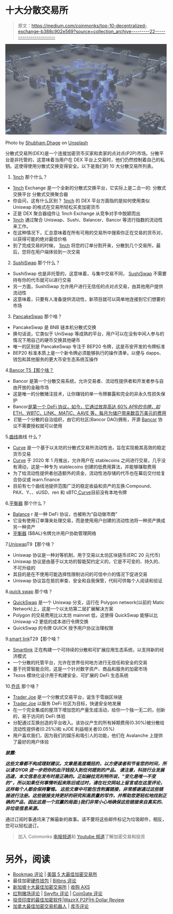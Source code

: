 # 十大分散交易所

> 原文：<https://medium.com/coinmonks/top-10-decentralized-exchange-b388c902e569?source=collection_archive---------22----------------------->

![](img/1fddd2c227e28c5f3ded857506ce07b9.png)

Photo by [Shubham Dhage](https://unsplash.com/@theshubhamdhage?utm_source=medium&utm_medium=referral) on [Unsplash](https://unsplash.com?utm_source=medium&utm_medium=referral)

分散式交易所(DEX)是一个连接加密货币买家和卖家的点对点(P2P)市场。分散平台是非托管的，这意味着当用户在 DEX 平台上交易时，他们仍然控制着自己的私钥。这使得使用分散式交换变得安全。以下是我们的 10 大分散交易所列表。

1.  [1inch](https://app.1inch.io/#/r/0xb77e047ff7e7437950d7f422e8db7ab689ab8178)
    那个什么？

*   [1inch](https://app.1inch.io/#/r/0xb77e047ff7e7437950d7f422e8db7ab689ab8178) Exchange 是一个全新的分散式交换平台，它实际上是二合一的:
    分散式交换平台
    分散式交换聚合器
*   你会问，这有什么区别？ [1inch](https://app.1inch.io/#/r/0xb77e047ff7e7437950d7f422e8db7ab689ab8178) 的 DEX 平台方面指的是如何使用类似 Uniswap 的格式在交易所轻松买卖加密货币
*   正是 DEX 聚合器组件让 1inch Exchange 从竞争对手中脱颖而出
*   [1inch](https://app.1inch.io/#/r/0xb77e047ff7e7437950d7f422e8db7ab689ab8178) 通过聚合 Uniswap、Sushi、Balancer、Bancor 等流行指数的流动性来工作。
*   在这种情况下，汇总意味着在所有可用的交易所中搜索你正在交易的货币对，以获得可能的绝对最佳价格
*   到了完成交易的时候， [1inch](https://app.1inch.io/#/r/0xb77e047ff7e7437950d7f422e8db7ab689ab8178) 将您的订单分割开来，分散到几个交易所，最后，您将在用户端体验到一次交易

2. [SushiSwap](https://www.sushi.com/) 那个什么？

*   SushiSwap 也是非托管的，这意味着，与集中交易不同， [SushiSwap](https://www.sushi.com/) 不需要持有你的代币就可以进行交易
*   另一方面，SushiSwap 允许用户进行无信任的点对点交易，由其他用户提供流动性
*   这意味着，只要有人准备提供流动性，新项目就可以简单地连接到它们想要的市场

3. [PancakeSwap](https://pancakeswap.finance/) 那个啥？

*   PancakeSwap 是 BNB 链本机分散式交换
*   换句话说，它类似于 UniSwap 等成熟的平台，用户可以在没有中间人参与的情况下用自己的硬币交换其他硬币
*   唯一的区别是 PancakeSwap 专注于 BEP20 令牌，这是币安开发的令牌标准
*   BEP20 标准本质上是一个新令牌必须能够执行的操作清单，以便与 dapps、钱包和其他服务的更大币安生态系统互操作

4.[Bancor
T5【那个啥？](https://home.bancor.network/)

*   Bancor 是第一个分散交易系统，允许交易者、流动性提供者和开发者参与自由开放的金融市场
*   这是唯一的分散赌注技术，让你赚钱的单一令牌暴露和完全的非永久性损失保护
*   Bancor[是第一个 DeFi 协议，如今，它通过放弃高达 60% $APR 的令牌，如$ETH、$WBTC、$LINK、$MATIC、$AAVE 等，每月为储户带来数百万美元的费用](https://home.bancor.network/)
*   *它*是一个分散的自治组织，由它的社区(Bancor DAO)拥有，开源 [Bancor](https://home.bancor.network/) 协议不需要授权就可以使用

5.[曲线](https://curve.fi/)曲线
什么？

*   [Curve](https://curve.fi/) 是一个基于以太坊的分散式交易所流动性池，旨在实现极其高效的稳定货币交易
*   [Curve](https://curve.fi/) 于 2020 年 1 月推出，允许用户在 stablecoins 之间进行交易，几乎没有滑动，这是一种专为 stablecoins 创建的低费用算法，并能够赚取费用
*   为了给流动性提供者创造额外的资金，流动性池存储的代币也在幕后交付给复合协议或 iearn.finance
*   目前有七个曲线池提供范围广泛的稳定收益和资产的互换:Compound、PAX、Y、、sUSD、ren 和 sBTC,[Curve](https://curve.fi/)目前没有本地令牌

6.[平衡器](https://balancer.fi/)
那个什么？

*   [Balance](https://balancer.fi/) r 是一种 DeFi 协议，也被称为“自动做市商”
*   它没有使用订单簿来处理交易，而是使用用户创建的流动性池将一种资产换成另一种资产
*   [平衡器](https://balancer.fi/) ($BAL)令牌允许用户协助管理网络

7.[Uniswap](https://uniswap.org/)T9【那个啥？

*   Uniswap 协议是一种对等机制，用于交易以太坊区块链币(ERC 20 元代币)
*   Uniswap 协议是由基于以太坊的智能契约定义的，它是不可变的、持久的、不可升级的
*   其目的是在不使用可能选择性限制访问的可信中介的情况下促进交易
*   Uniswap 协议旨在抵抗审查、安全和自我保管，代码可供每个人阅读和验证

8.[quick swap](https://quickswap.exchange/)
那个啥？

*   [QuickSwap](https://quickswap.exchange/) 是一个 Uniswap 分支，运行在 Polygon network(以前的 Matic Network)上，这是一个以太坊第二层扩展解决方案
*   Polygon 的交易费用比以太坊 mainnet 低，这使得 QuickSwap 能够以比 Uniswap v2 更低的成本进行令牌交换
*   QuickSwap 的令牌 QUICK 授予用户协议治理权限

9.[smart link](https://www.smartlink.so/)T29【那个啥？

*   [Smartlink](https://www.smartlink.so/) 正在构建一个可持续的分散和可扩展应用生态系统，以支持新的经济模式
*   一个分散的托管平台，允许在世界任何地方进行无信任和安全的交易
*   基于托管智能合同，这是一个针对数字资产、商品和服务的加密市场
*   Tezos 模块化设计用于构建安全、可扩展的 DeFi 生态系统

10.[乔氏](https://traderjoexyz.com/home)
那个啥？

*   [Trader Joe](https://traderjoexyz.com/home) 是一个分散式交易平台，诞生于雪崩区块链
*   [Trader Joe](https://traderjoexyz.com/home) 以服务 DeFi 社区为目标，快速安全地发展
*   在一个完全集成的屋顶下增加您的产量生成活动，给你一个独一无二的，创新的，易于访问的 DeFi 体验
*   分配通过互换创造的平台收入。该协议产生的所有掉期费用(0.30%)被分散给流动性提供者(0.25%)和 xJOE 利益相关者(0.05%)
*   用户喜欢我们，因为我们的娱乐和吸引人的功能，他们在 Avalanche 上提供了最好的用户体验

***披露:***

***这些文章都不构成理财建议。文章是高度概括的，以方便读者和节省您的时间，所以请 DYOR 进一步把你的血汗钱投入到任何提到的产品。
请注意，科技行业发展迅速，本文信息在发布时是正确的。正如赫拉克利特所说，“变化是唯一不变的”，所以如果任何事情听起来陈旧或过时，请在社交网站上留言或在这里评论，这样每个人都会保持警惕。
这些文章中可能包含附属链接，非常感谢通过这些链接进行注册。这些链接支持更好的研究和高质量的写作，并帮助您更轻松地找到正确的产品，因此这是一个双赢的局面:)我们非常小心地确保这些链接来自真实的、非垃圾信息来源。***

通过订阅时事通讯来了解最新的故事。请不要将这些邮件标记为垃圾邮件，相反，您可以轻松退订。

> 加入 Coinmonks [电报频道](https://t.me/coincodecap)和 [Youtube 频道](https://www.youtube.com/c/coinmonks/videos)了解加密交易和投资

# 另外，阅读

*   [Bookmap 评论](https://coincodecap.com/bookmap-review-2021-best-trading-software) | [美国 5 大最佳加密交易所](https://coincodecap.com/crypto-exchange-usa)
*   最佳加密[硬件钱包](/coinmonks/hardware-wallets-dfa1211730c6) | [Bitbns 评论](/coinmonks/bitbns-review-38256a07e161)
*   [新加坡十大最佳加密交易所](https://coincodecap.com/crypto-exchange-in-singapore) | [收购 AXS](https://coincodecap.com/buy-axs-token)
*   [红狗赌场评论](https://coincodecap.com/red-dog-casino-review) | [Swyftx 评论](https://coincodecap.com/swyftx-review) | [CoinGate 评论](https://coincodecap.com/coingate-review)
*   [投资印度的最佳加密软件](https://coincodecap.com/best-crypto-to-invest-in-india-in-2021)|[WazirX P2P](https://coincodecap.com/wazirx-p2p)|[Hi Dollar Review](https://coincodecap.com/hi-dollar-review)
*   [加拿大最佳加密交易机器人](https://coincodecap.com/5-best-crypto-trading-bots-in-canada) | [库币评论](https://coincodecap.com/kucoin-review)
